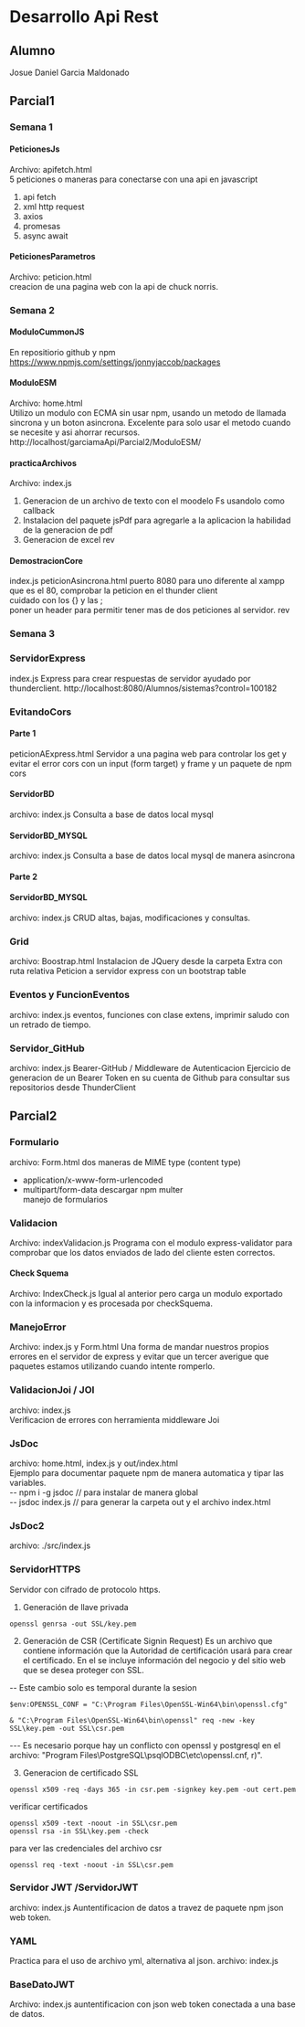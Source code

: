 # Desarrollo Api Rest  

## Alumno
Josue Daniel Garcia Maldonado 

## Parcial1
### Semana 1
#### PeticionesJs
Archivo: apifetch.html  
5 peticiones o maneras para conectarse con una api en javascript
1. api fetch
2. xml http request 
3. axios
4. promesas
5. async await

#### PeticionesParametros
Archivo: peticion.html  
creacion de una pagina web con la api de chuck norris.

### Semana 2
#### ModuloCummonJS
En repositiorio github y npm 
https://www.npmjs.com/settings/jonnyjaccob/packages

#### ModuloESM
Archivo: home.html  
Utilizo un modulo con ECMA sin usar npm, usando un metodo de llamada sincrona y un boton asincrona.
Excelente para solo usar el metodo cuando se necesite y asi ahorrar recursos.  
http://localhost/garciamaApi/Parcial2/ModuloESM/

#### practicaArchivos
Archivo: index.js  
1. Generacion de un archivo de texto con el moodelo Fs usandolo como callback
2. Instalacion del paquete jsPdf para agregarle a la aplicacion la habilidad de la generacion  de pdf
3. Generacion de excel 
rev
#### DemostracionCore
index.js
peticionAsincrona.html
puerto 8080 para uno diferente al xampp que es el 80, comprobar la peticion en el thunder client  
cuidado con los {} y las ;  
poner un header para permitir tener mas de dos peticiones al servidor.
rev


### Semana 3
### ServidorExpress
index.js
Express para crear respuestas de servidor ayudado por thunderclient.
http://localhost:8080/Alumnos/sistemas?control=100182  
### EvitandoCors
#### Parte 1
peticionAExpress.html
Servidor a una pagina web para controlar los get y evitar el error cors con un input (form target) y frame y un paquete de npm cors  

#### ServidorBD 
archivo: index.js
Consulta a base de datos local mysql
#### ServidorBD_MYSQL 
archivo: index.js
Consulta a base de datos local mysql de manera asincrona
#### Parte 2
#### ServidorBD_MYSQL 
archivo: index.js
CRUD altas, bajas, modificaciones y consultas.

### Grid
archivo: Boostrap.html
Instalacion de JQuery desde la carpeta Extra con ruta relativa
Peticion a servidor express con un bootstrap table 

### Eventos y FuncionEventos
archivo: index.js
eventos, funciones con clase extens, imprimir saludo con un retrado de tiempo.

### Servidor_GitHub
archivo: index.js
Bearer-GitHub / Middleware de Autenticacion
Ejercicio de generacion de un Bearer Token en su cuenta de Github
para consultar sus repositorios desde ThunderClient
## Parcial2
### Formulario
archivo: Form.html 
dos maneras de MIME type (content type)  
- application/x-www-form-urlencoded
- multipart/form-data
descargar npm multer  
manejo de formularios  

### Validacion
Archivo: indexValidacion.js
Programa con el modulo express-validator para comprobar que los datos enviados de lado del cliente esten correctos.  

#### Check Squema
Archivo: IndexCheck.js
Igual al anterior pero carga un modulo exportado con la informacion y es procesada por checkSquema.  

### ManejoError
Archivo: index.js y Form.html
Una forma de mandar nuestros propios errores en el servidor de express y evitar que un tercer averigue que paquetes estamos utilizando cuando intente romperlo.  

### ValidacionJoi / JOI
archivo: index.js  
Verificacion de errores con herramienta middleware Joi  

### JsDoc
archivo: home.html, index.js y out/index.html  
Ejemplo para documentar paquete npm de manera automatica y tipar las variables.  
-- npm i -g jsdoc // para instalar de manera global  
-- jsdoc index.js // para generar la carpeta out y el archivo index.html  

### JsDoc2
archivo: ./src/index.js 

### ServidorHTTPS 
Servidor con cifrado de protocolo https.  
1. Generación de llave privada
```shell
openssl genrsa -out SSL/key.pem  
```
2. Generación de CSR (Certificate Signin Request)
Es un archivo que contiene información que la Autoridad de certificación usará para crear el certificado. En el se incluye información del negocio y del sitio web que se desea proteger con SSL.
 
-- Este cambio solo es temporal durante la sesion
```shell
$env:OPENSSL_CONF = "C:\Program Files\OpenSSL-Win64\bin\openssl.cfg"

& "C:\Program Files\OpenSSL-Win64\bin\openssl" req -new -key SSL\key.pem -out SSL\csr.pem  
```

--- Es necesario porque hay un conflicto con openssl y postgresql en el archivo: "Program Files\PostgreSQL\psqlODBC\etc\openssl.cnf, r)".  

3. Generacion de certificado SSL  
```shell
openssl x509 -req -days 365 -in csr.pem -signkey key.pem -out cert.pem
```

verificar certificados
```shell
openssl x509 -text -noout -in SSL\csr.pem 
openssl rsa -in SSL\key.pem -check
```
para ver las credenciales del archivo csr
```shell
openssl req -text -noout -in SSL\csr.pem
```

### Servidor JWT /ServidorJWT
archivo: index.js
Auntentificacion de datos a travez de paquete npm json web token.


### YAML 
Practica para el uso de archivo yml, alternativa al json.
archivo: index.js 

### BaseDatoJWT
Archivo: index.js
auntentificacion con json web token conectada a una base de datos.